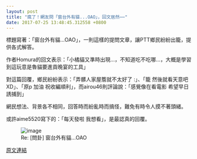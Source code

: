 ```yaml
---
layout: post
title: "瘋了！網友問「窗台外有貓...OAO」，回文居然⋯⋯"
date: 2017-07-25 13:48:45.312558 +0800
---
```


標題寫著：「窗台外有貓...OAO」，一則這樣的提問文章，讓PTT鄉民紛紛出籠，提供各式解答。

作者Homura的回文表示：「小橘貓又準時出現...，不知道吃不吃哪...，大概是學習到這玩意是魯貓要進貢晚宴的工具」

對這篇回覆，鄉民紛紛表示：「弄髒人家屋簷就不太好了 :」、「籠 然後就看天意吧 XD」、「原p 加油 祝收編順利」，而airou46則評論說：「感覺像在看電影 希望早日誘捕到」

網民想法、背景各不相同，回答時而紛亂時而搞怪，難免有時令人摸不著頭緒。

或許aime5520寫下的：「每天發啦 我想看」，是最認真的回覆。

<figure>
<img src="http://i.imgur.com/UlvmDfz.jpg" alt="image">
<figcaption>
Re: [問卦] 窗台外有貓...OAO
</figcaption>
</figure>

<a href = "https://www.ptt.cc/bbs/Gossiping/M.1500907235.A.776.html">原文連結</a>

